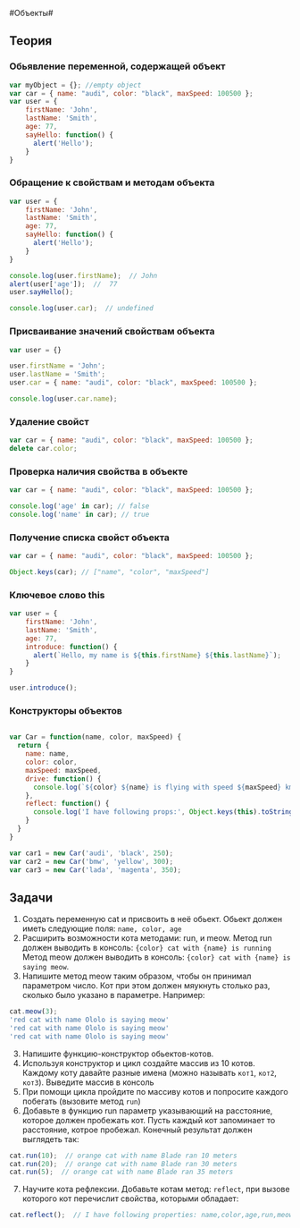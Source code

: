 #Объекты#

## Теория

### Обьявление переменной, содержащей объект ###
```javascript
var myObject = {}; //empty object
var car = { name: "audi", color: "black", maxSpeed: 100500 };
var user = {
    firstName: 'John',
    lastName: 'Smith',
    age: 77,
    sayHello: function() {
      alert('Hello');  
    }
}
```

### Обращение к свойствам и методам объекта ###
```javascript
var user = {
    firstName: 'John',
    lastName: 'Smith',
    age: 77,
    sayHello: function() {
      alert('Hello');  
    }
}

console.log(user.firstName);  // John
alert(user['age']);  //  77
user.sayHello();

console.log(user.car);  // undefined
```

### Присваивание значений свойствам объекта ###

```javascript
var user = {}

user.firstName = 'John';
user.lastName = 'Smith';
user.car = { name: "audi", color: "black", maxSpeed: 100500 };

console.log(user.car.name);
```

### Удаление свойст ###
```javascript
var car = { name: "audi", color: "black", maxSpeed: 100500 };
delete car.color;
```

### Проверка наличия свойства в объекте ###
```javascript
var car = { name: "audi", color: "black", maxSpeed: 100500 };

console.log('age' in car); // false
console.log('name' in car); // true
```

### Получение списка свойст объекта ###
```javascript
var car = { name: "audi", color: "black", maxSpeed: 100500 };

Object.keys(car); // ["name", "color", "maxSpeed"]
```

### Ключевое слово this  ###
```javascript
var user = {
    firstName: 'John',
    lastName: 'Smith',
    age: 77,
    introduce: function() {
      alert(`Hello, my name is ${this.firstName} ${this.lastName}`);  
    }
}

user.introduce();
```

### Конструкторы объектов ###
```javascript

var Car = function(name, color, maxSpeed) {
  return { 
    name: name,
    color: color,
    maxSpeed: maxSpeed,
    drive: function() {
      console.log(`${color} ${name} is flying with speed ${maxSpeed} km\\h`)  
    },
    reflect: function() {
      console.log('I have following props:', Object.keys(this).toString());  
    }
  }
}

var car1 = new Car('audi', 'black', 250);
var car2 = new Car('bmw', 'yellow', 300);
var car3 = new Car('lada', 'magenta', 350);

```

## Задачи

1. Создать переменную cat и присвоить в неё обьект. Обьект должен иметь следующие поля: `name, color, age`
1. Расширить возможности кота методами: run, и meow. Метод run должен выводить в консоль: `{color} cat with {name} is running`
Метод meow должен выводить в консоль: `{color} cat with {name} is saying meow`.
2. Напишите метод meow таким образом, чтобы он принимал параметром число. Кот при этом должен мяукнуть столько раз, сколько было
указано в параметре. 
Например:
```javascript
cat.meow(3);
'red cat with name Ololo is saying meow'
'red cat with name Ololo is saying meow'
'red cat with name Ololo is saying meow'
```
3. Напишите функцию-конструктор обьектов-котов.
4. Используя конструктор и цикл создайте массив из 10 котов. Каждому коту давайте разные имена (можно называть `кот1`, `кот2`,
`кот3`). Выведите массив в консоль
5. При помощи цикла пройдите по массиву котов и попросите каждого побегать (вызовите метод `run`)
6. Добавьте в функцию run параметр указывающий на расстояние, которое должен пробежать кот. 
Пусть каждый кот запоминает то расстояние, котрое пробежал. Конечный результат должен выглядеть так:
```javascript
cat.run(10);  // orange cat with name Blade ran 10 meters
cat.run(20);  // orange cat with name Blade ran 30 meters
cat.run(5);  // orange cat with name Blade ran 35 meters
```
7. Научите кота рефлексии. Добавьте котам метод: `reflect`, при вызове которого кот перечислит свойства, которыми обладает:
```javascript
cat.reflect();  // I have following properties: name,color,age,run,meow,run,reflect
```


